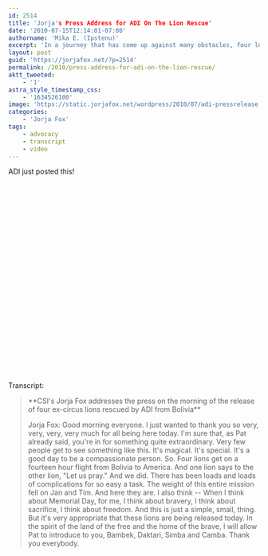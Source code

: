 ```yaml
---
id: 2514
title: 'Jorja's Press Address for ADI On The Lion Rescue'
date: '2010-07-15T12:14:01-07:00'
authorname: 'Mika E. (Ipstenu)'
excerpt: 'In a journey that has come up against many obstacles, four lucky lions have finally arrived in California, to experience their first taste of freedom in a beautiful new enclosure. Jorja Fox aided and accompanied the ADI Rescue Team during the rescue.'
layout: post
guid: 'https://jorjafox.net/?p=2514'
permalink: /2010/press-address-for-adi-on-the-lion-rescue/
aktt_tweeted:
    - '1'
astra_style_timestamp_css:
    - '1634526100'
image: 'https://static.jorjafox.net/wordpress/2010/07/adi-pressrelease.jpg'
categories:
    - 'Jorja Fox'
tags:
    - advocacy
    - transcript
    - video
---
```


ADI just posted this!

<object width="480" height="385"><param name="movie" value="http://www.youtube.com/v/tlJxSaT7fkk&amp;hl=en_US&amp;fs=1?rel=0"></param><param name="allowFullScreen" value="true"></param><param name="allowscriptaccess" value="always"></param><embed src="http://www.youtube.com/v/tlJxSaT7fkk&amp;hl=en_US&amp;fs=1?rel=0" type="application/x-shockwave-flash" allowscriptaccess="always" allowfullscreen="true" width="480" height="385"></embed></object>

Transcript:
<blockquote>**CSI's Jorja Fox addresses the press on the morning of the release of four ex-circus lions rescued by ADI from Bolivia**

Jorja Fox: Good morning everyone. I just wanted to thank you so very, very, very, very much for all being here today.  I'm sure that, as Pat already said, you're in for something quite extraordinary.  Very few people get to see something like this. It's magical.  It's special.  It's a good day to be a compassionate person.  So.  Four lions get on a fourteen hour flight from Bolivia to America.  And one lion says to the other lion, "Let us pray."  And we did.  There has been loads and loads of complications for so easy a task. The weight of this entire mission fell on Jan and Tim. And here they are.  I also think -- When I think about Memorial Day, for me, I think about bravery, I think about sacrifice, I think about freedom.  And this is just a simple, small, thing. But it's very appropriate that these lions are being released today. In the spirit of the land of the free and the home of the brave, I will allow Pat to introduce to you, Bambek, Daktari, Simba and Camba.  Thank you everybody.</blockquote>
